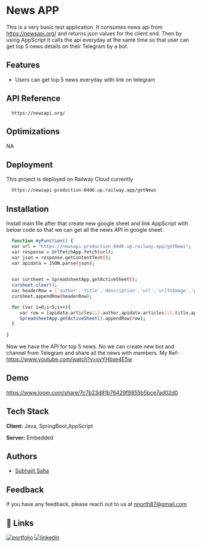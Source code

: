
# News APP

This is a very basic test application.
It consumes news api from https://newsapi.org/ and returns json values for the client end. Then by using AppScript it calls the api everyday at the same time so that user can get top 5 news details on their Telegram by a bot.


## Features

- Users can get top 5 news everyday with link on telegram


## API Reference

#### 

```
  https://newsapi.org/
```


## Optimizations

NA


## Deployment

This project is deployed on Railway Cloud currently

```bash
  https://newsapi-production-04d6.up.railway.app/getNews
```


## Installation

Install main file after that create new google sheet and link AppScript with below code so that we can get all the news API in google sheet.

```bash
  function myFunction() {
  var url = "https://newsapi-production-04d6.up.railway.app/getNews";
  var response = UrlFetchApp.fetch(url);
  var json = response.getContentText();
  var apidata = JSON.parse(json);
  

  var cursheet = SpreadsheetApp.getActiveSheet();
  cursheet.clear();
  var headerRow = ['author','title','description','url','urlToImage','publishedAt','content'];
  cursheet.appendRow(headerRow);

  for (var i=0;i<5;i++){
     var row = [apidata.articles[i].author,apidata.articles[i].title,apidata.articles[i].description,apidata.articles[i].url,apidata.articles[i].urlToImage,apidata.articles[i].publishedAt,apidata.articles[i].content];
     SpreadsheetApp.getActiveSheet().appendRow(row);
  }
  
}
```
   Now we have the API for top 5 news. No we can create new bot and channel from Telegram and share all the news with members.
   My Ref- https://www.youtube.com/watch?v=ovYHbxe4E5w
## Demo

https://www.loom.com/share/7c7b23d81b76429f9855b5bce7ad02d0


## Tech Stack

**Client:** Java, SpringBoot,AppScript

**Server:** Embedded


## Authors

- [Subhajit Saha](https://github.com/subhajit51193)


## Feedback

If you have any feedback, please reach out to us at nnorth87@gmail.com


## 🔗 Links
[![portfolio](https://img.shields.io/badge/my_portfolio-000?style=for-the-badge&logo=ko-fi&logoColor=white)](https://subhajit51193.github.io/)
[![linkedin](https://img.shields.io/badge/linkedin-0A66C2?style=for-the-badge&logo=linkedin&logoColor=white)](https://www.linkedin.com/in/subhajit-saha-103110185/)
